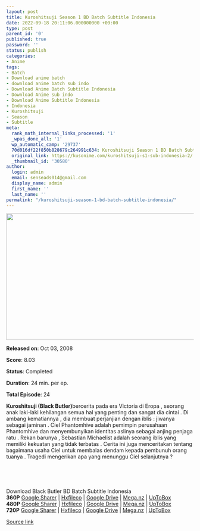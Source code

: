 ```yaml
---
layout: post
title: Kuroshitsuji Season 1 BD Batch Subtitle Indonesia
date: 2022-09-18 20:11:06.000000000 +00:00
type: post
parent_id: '0'
published: true
password: ''
status: publish
categories:
- Anime
tags:
- Batch
- Download anime batch
- download anime batch sub indo
- Download Anime Batch Subtitle Indonesia
- Download Anime sub indo
- Download Anime Subtitle Indonesia
- Indonesia
- Kuroshitsuji
- Season
- Subtitle
meta:
  rank_math_internal_links_processed: '1'
  _wpas_done_all: '1'
  wp_automatic_camp: '29737'
  70d016df22f850b828679c264991c634: Kuroshitsuji Season 1 BD Batch Subtitle Indonesia
  original_link: https://kusonime.com/kuroshitsuji-s1-sub-indonesia-2/
  _thumbnail_id: '30580'
author:
  login: admin
  email: senseads014@gmail.com
  display_name: admin
  first_name: ''
  last_name: ''
permalink: "/kuroshitsuji-season-1-bd-batch-subtitle-indonesia/"
---
```

<p><img width="544" height="340" src="{{ site.baseurl }}/assets/2022/09/Kuroshitsuji-544x340.jpg" class="attachment-thumb-large size-thumb-large wp-post-image" alt="" loading="lazy" title="Kuroshitsuji Season 1 BD Batch Subtitle Indonesia" srcset="https://kusonime.com/wp-content/uploads/2017/07/Kuroshitsuji-544x340.jpg 544w, https://kusonime.com/wp-content/uploads/2017/07/Kuroshitsuji-300x188.jpg 300w, https://kusonime.com/wp-content/uploads/2017/07/Kuroshitsuji-520x325.jpg 520w, https://kusonime.com/wp-content/uploads/2017/07/Kuroshitsuji.jpg 640w" sizes="(max-width: 544px) 100vw, 544px" />
<p><b>Released on</b>: Oct 03, 2008</p>
<p>
<p><b>Score</b>: 8.03</p>
<p>
<p><b>Status</b>: Completed</p>
<p>
<p><b>Duration</b>: 24 min. per ep.</p>
<p>
<p><b>Total Episode</b>: 24</p>
<p>
<p><strong>Kuroshitsuji (Black Butler)</strong>bercerita pada era Victoria di Eropa , seorang anak laki-laki kehilangan semua hal yang penting dan sangat dia cintai . Di ambang kematiannya , dia membuat perjanjian dengan iblis : jiwanya sebagai jaminan . Ciel Phantomhive adalah pemimpin perusahaan Phantomhive dan menyembunyikan identitas aslinya sebagai anjing penjaga ratu . Rekan barunya , Sebastian Michaelist adalah seorang iblis yang memiliki kekuatan yang tidak terbatas . Cerita ini juga menceritakan tentang bagaimana usaha Ciel untuk membalas dendam kepada pembunuh orang tuanya . Tragedi mengerikan apa yang menunggu Ciel selanjutnya ?</p>
<p>
<p> </p>
<p>
<p> </p>
<p>
<div class="smokeddl">
<div class="smokettl">Download Black Butler BD Batch Subtitle Indonesia</div>
<div class="smokeurl"><strong>360P</strong> <a href="https://acefile.co/f/46946008/kusonime-pelayan-neraka-bd-360p-rar" target="_blank" rel="noopener">Google Sharer</a> | <a href="https://hxfile.co/0juevwe7pmxv" target="_blank" rel="noopener">Hxfileco</a> | <a href="https://drive.google.com/uc?export=download&amp;id=1U2XoJsAKFzOFXzR2kWTJhvAM5-q9Tab-" target="_blank" rel="noopener">Google Drive</a> | <a href="https://mega.nz/file/fWh0SCxQ#EZxKgt6HS7KTlgievXXgeFH-9coHCob2RgdrrHxrNYw" target="_blank" rel="noopener">Mega.nz</a> | <a href="https://uptobox.com/i2q43phqldic" target="_blank" rel="noopener">UpToBox</a></div>
<div class="smokeurl"><strong>480P</strong> <a href="https://acefile.co/f/10079600/kusonime-pelayan-neraka-bd-480p-rar" target="_blank" rel="noopener">Google Sharer</a> | <a href="https://hxfile.co/453vdyz01490" target="_blank" rel="noopener">Hxfileco</a> | <a href="https://drive.google.com/uc?export=download&amp;id=1xcRMqvQNnmQX_utwsc5WcIF2lnzWog2T" target="_blank" rel="noopener">Google Drive</a> | <a href="https://mega.nz/#!kCIwmB6J!HFzlkMGdC91DWEEJmUpv85k01on6wv7B8UjVN7P719M" target="_blank" rel="noopener">Mega.nz</a> | <a href="https://uptobox.com/74vm4wh1tpbb" target="_blank" rel="noopener">UpToBox</a></div>
<div class="smokeurl"><strong>720P</strong> <a href="https://acefile.co/f/10079601/kusonime-pelayan-neraka-bd-720p-rar" target="_blank" rel="noopener">Google Sharer</a> | <a href="https://hxfile.co/hye8imt2ovbj" target="_blank" rel="noopener">Hxfileco</a> | <a href="https://drive.google.com/uc?export=download&amp;id=14MBmupGZk4Ps71TxaLtgB1v7JcOogqDv" target="_blank" rel="noopener">Google Drive</a> | <a href="https://mega.nz/#!AHAgWC7Z!dlEP_68zCax-ShlJtoxVFGuiSlTJhpFlKed7VwpCenw" target="_blank" rel="noopener">Mega.nz</a> | <a href="https://uptobox.com/ylbkb0akhuoi" target="_blank" rel="noopener">UpToBox</a></div>
</div>
<p><a href="https://kusonime.com/kuroshitsuji-s1-sub-indonesia-2/">Source link </a></p>
